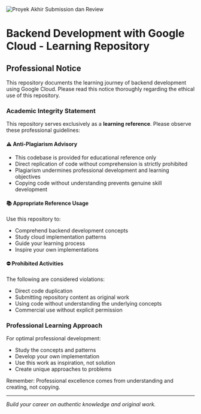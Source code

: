 ![Proyek Akhir Submission dan Review](https://i.ibb.co/2yt1RrS/Screenshot-2024-10-22-225226.png)

# Backend Development with Google Cloud - Learning Repository

## Professional Notice

This repository documents the learning journey of backend development using Google Cloud. Please read this notice thoroughly regarding the ethical use of this repository.

### Academic Integrity Statement

This repository serves exclusively as a **learning reference**. Please observe these professional guidelines:

#### ⚠️ Anti-Plagiarism Advisory

- This codebase is provided for educational reference only
- Direct replication of code without comprehension is strictly prohibited
- Plagiarism undermines professional development and learning objectives
- Copying code without understanding prevents genuine skill development

#### 📚 Appropriate Reference Usage

Use this repository to:
- Comprehend backend development concepts
- Study cloud implementation patterns
- Guide your learning process
- Inspire your own implementations

#### ⛔ Prohibited Activities

The following are considered violations:
- Direct code duplication
- Submitting repository content as original work
- Using code without understanding the underlying concepts
- Commercial use without explicit permission

### Professional Learning Approach

For optimal professional development:
- Study the concepts and patterns
- Develop your own implementation
- Use this work as inspiration, not solution
- Create unique approaches to problems

Remember: Professional excellence comes from understanding and creating, not copying.

---
*Build your career on authentic knowledge and original work.*

